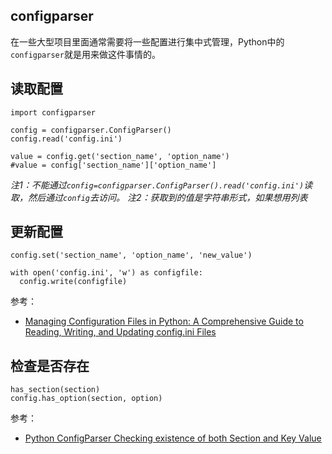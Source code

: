 ## configparser

在一些大型项目里面通常需要将一些配置进行集中式管理，Python中的`configparser`就是用来做这件事情的。


## 读取配置

```
import configparser

config = configparser.ConfigParser()
config.read('config.ini')

value = config.get('section_name', 'option_name')
#value = config['section_name']['option_name']
```

*注1：不能通过`config=configparser.ConfigParser().read('config.ini')`读取，然后通过`config`去访问。*
*注2：获取到的值是字符串形式，如果想用列表*

## 更新配置

```
config.set('section_name', 'option_name', 'new_value')

with open('config.ini', 'w') as configfile:
  config.write(configfile)
```

参考：

- [Managing Configuration Files in Python: A Comprehensive Guide to Reading, Writing, and Updating config.ini Files](https://www.linkedin.com/pulse/managing-configuration-files-python-comprehensive-guide-niwate/)


## 检查是否存在

```
has_section(section)
config.has_option(section, option)
```

参考：

- [Python ConfigParser Checking existence of both Section and Key Value](https://stackoverflow.com/questions/21057478/python-configparser-checking-existence-of-both-section-and-key-value)